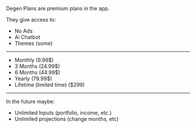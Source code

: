 Degen Plans are premium plans in the app.

They give access to:

- No Ads
- Ai Chatbot
- Themes (some)

------

- Monthly (9.99$)
- 3 Months (24.99$)
- 6 Months (44.99$)
- Yearly (79.99$)
- Lifetime (limited time) ($299)


-----

In the future maybe:
- Unlimited Inputs (portfolio, income, etc.)
- Unlimited projections (change months, etc)